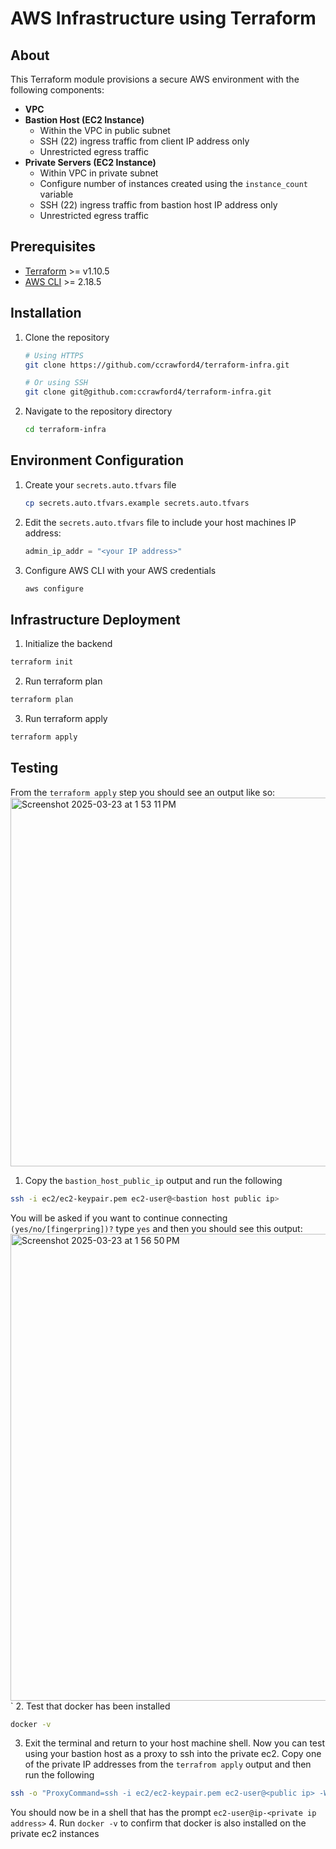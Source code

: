 # AWS Infrastructure using Terraform

## About
This Terraform module provisions a secure AWS environment with the following components:
* **VPC**
* **Bastion Host (EC2 Instance)**
  * Within the VPC in public subnet
  * SSH (22) ingress traffic from client IP address only
  * Unrestricted egress traffic
* **Private Servers (EC2 Instance)**
  * Within VPC in private subnet
  * Configure number of instances created using the `instance_count` variable
  * SSH (22) ingress traffic from bastion host IP address only
  * Unrestricted egress traffic
  
## Prerequisites
- [Terraform](https://developer.hashicorp.com/terraform/install) >= v1.10.5
- [AWS CLI](https://docs.aws.amazon.com/cli/latest/userguide/getting-started-install.html) >= 2.18.5

## Installation

1. Clone the repository
   ```bash
   # Using HTTPS
   git clone https://github.com/ccrawford4/terraform-infra.git 
   
   # Or using SSH
   git clone git@github.com:ccrawford4/terraform-infra.git
   ```

2. Navigate to the repository directory
   ```bash
   cd terraform-infra
   ```

## Environment Configuration

1. Create your `secrets.auto.tfvars` file
   ```bash
   cp secrets.auto.tfvars.example secrets.auto.tfvars
   ```

2. Edit the `secrets.auto.tfvars` file to include your host machines IP address:
   ```terraform
   admin_ip_addr = "<your IP address>" 
   ```

3. Configure AWS CLI with your AWS credentials
   ```bash
   aws configure
   ```

## Infrastructure Deployment
1. Initialize the backend
```bash
terraform init
```
2. Run terraform plan
```bash
terraform plan
```
3. Run terraform apply
```bash
terraform apply
```

## Testing
From the `terraform apply` step you should see an output like so:
<img width="590" alt="Screenshot 2025-03-23 at 1 53 11 PM" src="https://github.com/user-attachments/assets/49707bff-77bc-405a-a6fd-f40be3079fd9" />
1. Copy the `bastion_host_public_ip` output and run the following
```bash
ssh -i ec2/ec2-keypair.pem ec2-user@<bastion host public ip>
```
You will be asked if you want to continue connecting `(yes/no/[fingerpring])?` type `yes` and then you should see this output:
<img width="747" alt="Screenshot 2025-03-23 at 1 56 50 PM" src="https://github.com/user-attachments/assets/89f219e5-0a24-41ca-8110-8da65f4ea8d2" />
`
2. Test that docker has been installed
```bash
docker -v
```
3. Exit the terminal and return to your host machine shell. Now you can test using your bastion host as a proxy to ssh into the private ec2. Copy one of the private IP addresses from the `terrafrom apply` output and then run the following
```bash
ssh -o "ProxyCommand=ssh -i ec2/ec2-keypair.pem ec2-user@<public ip> -W %h:%p" -i ec2/ec2-keypair.pem ec2-user@<private ip>
```
You should now be in a shell that has the prompt `ec2-user@ip-<private ip address>`
4. Run `docker -v` to confirm that docker is also installed on the private ec2 instances
